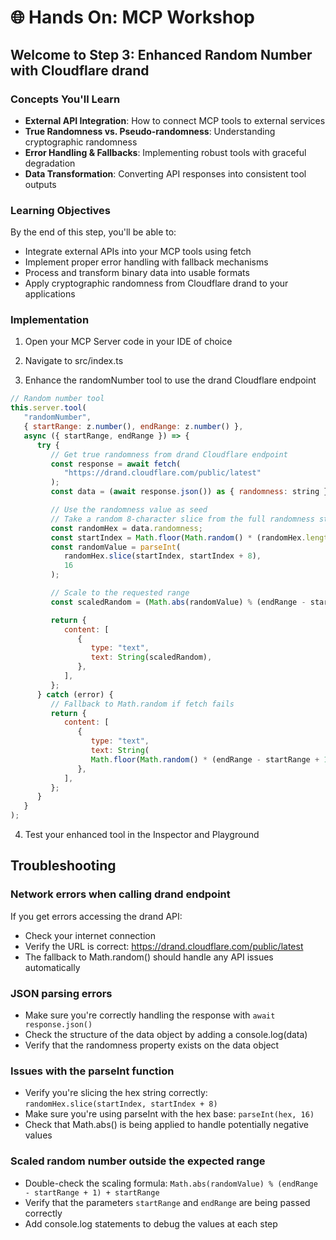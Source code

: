 # 🌐 Hands On: MCP Workshop

## Welcome to Step 3: Enhanced Random Number with Cloudflare drand

### Concepts You'll Learn

- **External API Integration**: How to connect MCP tools to external services
- **True Randomness vs. Pseudo-randomness**: Understanding cryptographic randomness
- **Error Handling & Fallbacks**: Implementing robust tools with graceful degradation
- **Data Transformation**: Converting API responses into consistent tool outputs

### Learning Objectives

By the end of this step, you'll be able to:

- Integrate external APIs into your MCP tools using fetch
- Implement proper error handling with fallback mechanisms
- Process and transform binary data into usable formats
- Apply cryptographic randomness from Cloudflare drand to your applications

### Implementation

1. Open your MCP Server code in your IDE of choice

2. Navigate to src/index.ts

3. Enhance the randomNumber tool to use the drand Cloudflare endpoint

```javascript
// Random number tool
this.server.tool(
   "randomNumber",
   { startRange: z.number(), endRange: z.number() },
   async ({ startRange, endRange }) => {
      try {
         // Get true randomness from drand Cloudflare endpoint
         const response = await fetch(
            "https://drand.cloudflare.com/public/latest"
         );
         const data = (await response.json()) as { randomness: string };

         // Use the randomness value as seed
         // Take a random 8-character slice from the full randomness string
         const randomHex = data.randomness;
         const startIndex = Math.floor(Math.random() * (randomHex.length - 8));
         const randomValue = parseInt(
            randomHex.slice(startIndex, startIndex + 8),
            16
         );

         // Scale to the requested range
         const scaledRandom = (Math.abs(randomValue) % (endRange - startRange + 1)) + startRange;

         return {
            content: [
               {
                  type: "text",
                  text: String(scaledRandom),
               },
            ],
         };
      } catch (error) {
         // Fallback to Math.random if fetch fails
         return {
            content: [
               {
                  type: "text",
                  text: String(
                  Math.floor(Math.random() * (endRange - startRange + 1)) + startRange),
               },
            ],
         };
      }
   }
);
```

4. Test your enhanced tool in the Inspector and Playground

## Troubleshooting

### Network errors when calling drand endpoint

If you get errors accessing the drand API:

- Check your internet connection
- Verify the URL is correct: https://drand.cloudflare.com/public/latest
- The fallback to Math.random() should handle any API issues automatically

### JSON parsing errors

- Make sure you're correctly handling the response with `await response.json()`
- Check the structure of the data object by adding a console.log(data)
- Verify that the randomness property exists on the data object

### Issues with the parseInt function

- Verify you're slicing the hex string correctly: `randomHex.slice(startIndex, startIndex + 8)`
- Make sure you're using parseInt with the hex base: `parseInt(hex, 16)`
- Check that Math.abs() is being applied to handle potentially negative values

### Scaled random number outside the expected range

- Double-check the scaling formula: `Math.abs(randomValue) % (endRange - startRange + 1) + startRange`
- Verify that the parameters `startRange` and `endRange` are being passed correctly
- Add console.log statements to debug the values at each step

